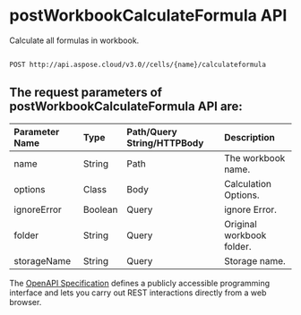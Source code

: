 # **postWorkbookCalculateFormula API**

Calculate all formulas in workbook. 

```bash

POST http://api.aspose.cloud/v3.0//cells/{name}/calculateformula

```

## The request parameters of **postWorkbookCalculateFormula** API are: 

| Parameter Name | Type | Path/Query String/HTTPBody | Description | 
| :- | :- | :- |:- | 
|name|String|Path|The workbook name.|
|options|Class|Body|Calculation Options.|
|ignoreError|Boolean|Query|ignore Error.|
|folder|String|Query|Original workbook folder.|
|storageName|String|Query|Storage name.|


The [OpenAPI Specification](https://reference.aspose.cloud/cells/#/WorkbookController/PostWorkbookCalculateFormula) defines a publicly accessible programming interface and lets you carry out REST interactions directly from a web browser.
